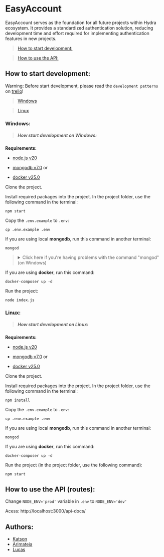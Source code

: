 # EasyAccount

EasyAccount serves as the foundation for all future projects within Hydra ecosystem. It provides a standardized authentication solution, reducing development time and effort required for implementing authentication features in new projects.

> [How to start development:](#dev)

> [How to use the API:](#routes)

<a name="dev"></a>
## How to start development:

Warning: Before start development, please read the `development patterns` on [trello](https://trello.com/b/qx2R8rNb/easyaccount)!

> [Windows](#windows)

> [Linux](#linux)


<a name="windows"></a>
### Windows:
> ##### How start development on Windows:
**Requirements:**

- [node.js v20](https://nodejs.org/en/download/)

- [mongodb v7.0](https://fastdl.mongodb.org/windows/mongodb-windows-x86_64-7.0.5-signed.msi)
  or
- [docker v25.0](https://www.docker.com/products/docker-desktop/)

Clone the project.

Install required packages into the project. In the project folder, use the following command in the terminal:

  ```
npm start
  ```

Copy the `.env.example` to `.env`:
  ```
cp .env.example .env
  ```
If you are using local **mongodb**, run this command in another terminal:
  ```
mongod
  ```

<blockquote> 
<details>
  <summary> Click here if you're having problems with the command "mongod" (on Windows)</summary>
  <blockquote> 
   
    Reinstall MongoDB as usual and wait until Compass appears. If it doesn't, uninstall and reinstall. 
    Copy the installation path; we'll need it.
    Open a command prompt (cmd.exe) as an administrator.
    Type: cd C:\
    Then: md "\data\db"
    After that: "C:\Program Files\MongoDB\Server\4.2\bin\mongod.exe" --dbpath="c:\data\db"
    Press "CTRL+C" and close cmd.exe.
    Copy the installation path up to the "bin" folder, for example: C:\Program Files\MongoDB\Server\YOUR_MONGODB_VERSION\bin
    Go to system properties and add to the system environment variables (search on Google) in "PATH":
    Double-click on PATH in "System Environment Variables".
    Click on "New"
    Paste the copied path and click OK.
 </blockquote>
</details>
</blockquote>

If you are using **docker**, run this command:
  ```
docker-composer up -d
  ```

Run the project:

  ```
node index.js
  ```

<a name="linux"></a>
### Linux:
> #####  How start development on Linux:
**Requirements:**

- [node.js v20](https://nodejs.org/en/download/)

- [mongodb v7.0](https://fastdl.mongodb.org/windows/mongodb-windows-x86_64-7.0.5-signed.msi)
  or
- [docker v25.0](https://www.docker.com/products/docker-desktop/)

Clone the project.

Install required packages into the project. In the project folder, use the following command in the terminal:

  ```
npm install
  ```

Copy the `.env.example` to `.env`:
  ```
cp .env.example .env
  ```

If you are using local **mongodb**, run this command in another terminal:

  ```
mongod
  ```
If you are using **docker**, run this command:
  ```
docker-composer up -d
  ```

Run the project (in the project folder, use the following command):

  ```
npm start
  ```

<a name="routes"></a>
## How to use the API (routes):

Change `NODE_ENV='prod'` variable in `.env` to  `NODE_ENV='dev'`

Acess: http://localhost:3000/api-docs/


## Authors:
- [Katson](https://github.com/katson1)
- [Arimateia](https://github.com/arimateia98)
- [Lucas](https://github.com/lucasjarrier)
